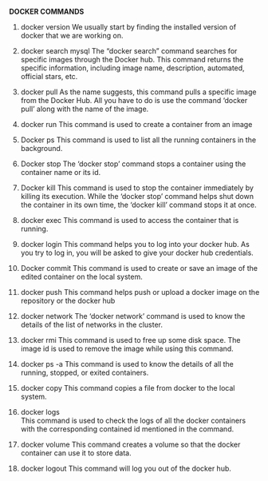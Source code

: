 **DOCKER COMMANDS**
1. docker version
We usually start by finding the installed version of docker that we are working on.

2. docker search mysql
The “docker search” command searches for specific images through the Docker hub. This command returns the specific information, including image name, description, automated, official stars, etc.

3. docker pull
As the name suggests, this command pulls a specific image from the Docker Hub. All you have to do is use the command ‘docker pull’ along with the name of the image.

4. docker run 
This command is used to create a container from an image

5. Docker ps
This command is used to list all the running containers in the background.

6. Docker stop 
The ‘docker stop’ command stops a container using the container name or its id.

8. Docker kill
This command is used to stop the container immediately by killing its execution. While the ‘docker stop’ command helps shut down the container in its own time, the ‘docker kill’ command stops it at once.

9. docker exec 
This command is used to access the container that is running.

10. docker login
This command helps you to log into your docker hub. As you try to log in, you will be asked to give your docker hub credentials. 

11. Docker commit 
This command is used to create or save an image of the edited container on the local system. 

12. docker push 
This command helps push or upload a docker image on the repository or the docker hub

13. docker network 
The ‘docker network’ command is used to know the details of the list of networks in the cluster.

14. docker rmi 
This command is used to free up some disk space. The image id is used to remove the image while using this command.

15. docker ps -a
This command is used to know the details of all the running, stopped, or exited containers.

16. docker copy
This command copies a file from docker to the local system.

18. docker logs   
This command is used to check the logs of all the docker containers with the corresponding contained id mentioned in the command.

19. docker volume 
This command creates a volume so that the docker container can use it to store data.

19. docker logout 
This command will log you out of the docker hub.
